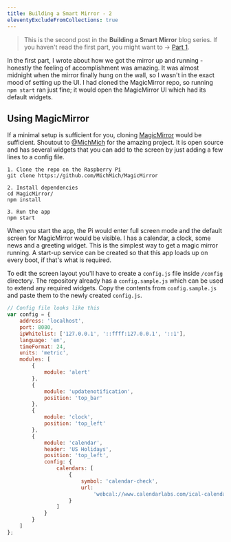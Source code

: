 ```yaml
---
title: Building a Smart Mirror - 2
eleventyExcludeFromCollections: true
---
```


> This is the second post in the **Building a Smart Mirror** blog series. If you haven't read the first part, you might want to → [Part 1](/posts/2020/building-a-smart-mirror-1).

In the first part, I wrote about how we got the mirror up and running - honestly the feeling of accomplishment was amazing. It was almost midnight when the mirror finally hung on the wall, so I wasn't in the exact mood of setting up the UI. I had cloned the MagicMirror repo, so running `npm start` ran just fine; it would open the MagicMirror UI which had its default widgets.

## Using MagicMirror

If a minimal setup is sufficient for you, cloning [MagicMirror](https://magicmirror.builders/) would be sufficient. Shoutout to [@MichMich](https://github.com/MichMich) for the amazing project. It is open source and has several widgets that you can add to the screen by just adding a few lines to a config file.

```shell
1. Clone the repo on the Raspberry Pi
git clone https://github.com/MichMich/MagicMirror

2. Install dependencies
cd MagicMirror/
npm install

3. Run the app
npm start
```

When you start the app, the Pi would enter full screen mode and the default screen for MagicMirror would be visible. I has a calendar, a clock, some news and a greeting widget. This is the simplest way to get a magic mirror running. A start-up service can be created so that this app loads up on every boot, if that's what is required.

To edit the screen layout you'll have to create a `config.js` file inside `/config` directory. The repository already has a `config.sample.js` which can be used to extend any required widgets. Copy the contents from `config.sample.js` and paste them to the newly created `config.js`.

```js
// Config file looks like this
var config = {
	address: 'localhost',
	port: 8080,
	ipWhitelist: ['127.0.0.1', '::ffff:127.0.0.1', '::1'],
	language: 'en',
	timeFormat: 24,
	units: 'metric',
	modules: [
		{
			module: 'alert'
		},
		{
			module: 'updatenotification',
			position: 'top_bar'
		},
		{
			module: 'clock',
			position: 'top_left'
		},
		{
			module: 'calendar',
			header: 'US Holidays',
			position: 'top_left',
			config: {
				calendars: [
					{
						symbol: 'calendar-check',
						url:
							'webcal://www.calendarlabs.com/ical-calendar/ics/76/US_Holidays.ics'
					}
				]
			}
		}
	]
};
```
